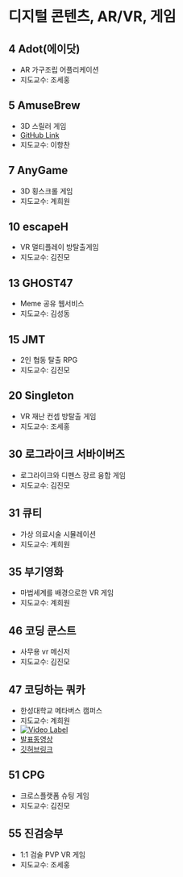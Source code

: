 # 디지털 콘텐츠, AR/VR, 게임

## 4 Adot(에이닷)
- AR 가구조립 어플리케이션
- 지도교수: 조세홍
## 5 AmuseBrew
- 3D 스릴러 게임 
- [GitHub Link](https://github.com/joowonlee780/AmuseBrew)
- 지도교수: 이항찬
## 7 AnyGame
- 3D 횡스크롤 게임 
- 지도교수: 계희원
## 10 escapeH
- VR 멀티플레이 방탈출게임 
- 지도교수: 김진모
## 13 GHOST47
- Meme 공유 웹서비스 
- 지도교수: 김성동
## 15 JMT
- 2인 협동 탈출 RPG 
- 지도교수: 김진모
## 20 Singleton
- VR 재난 컨셉 방탈출 게임 
- 지도교수: 조세홍
## 30 로그라이크 서바이버즈
- 로그라이크와 디펜스 장르 융합 게임 
- 지도교수: 김진모
## 31 큐티
- 가상 의료시술 시뮬레이션 
- 지도교수: 계희원
## 35 부기영화
-  마법세계를 배경으로한 VR 게임 
-  지도교수: 계희원
## 46 코딩 쿤스트
- 사무용 vr 메신저 
- 지도교수: 김진모
## 47 코딩하는 쿼카
- 한성대학교 메타버스 캠퍼스 
- 지도교수: 계희원
- [![Video Label](https://img.youtube.com/vi/7eomOVaag4c/0.jpg)](https://www.youtube.com/watch?v=7eomOVaag4c)
- [발표동영상](https://www.youtube.com/watch?v=7eomOVaag4c)
- [깃허브링크](https://github.com/Hwang-YoonGyu/HSU_On_by_Unity)
## 51 CPG
- 크로스플랫폼 슈팅 게임 
- 지도교수: 김진모
## 55 진검승부
- 1:1 검술 PVP VR 게임 
- 지도교수: 조세홍
